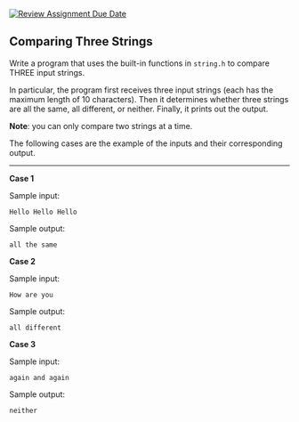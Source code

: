 [![Review Assignment Due Date](https://classroom.github.com/assets/deadline-readme-button-22041afd0340ce965d47ae6ef1cefeee28c7c493a6346c4f15d667ab976d596c.svg)](https://classroom.github.com/a/mVqfbGKz)
## Comparing Three Strings

Write a program that uses the built-in functions in `string.h` to compare THREE input strings.

In particular, the program first receives three input strings (each has the maximum length of 10 characters). Then it determines whether three strings are all the same, all different, or neither.  Finally, it prints out the output.

**Note**: you can only compare two strings at a time.

The following cases are the example of the inputs and their corresponding output.   

<hr>

**Case 1**

Sample input:
```
Hello Hello Hello
```

Sample output:
```
all the same
```

**Case 2**

Sample input:
```
How are you
```

Sample output:
```
all different
```

**Case 3**

Sample input:
```
again and again
```

Sample output:
```
neither
```




